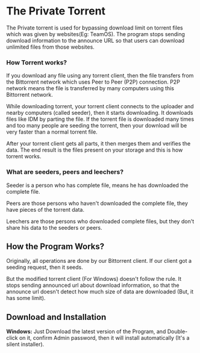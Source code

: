 # The Private Torrent
The Private torrent is used for bypassing download limit on torrent files which was given by websites(Eg: TeamOS). The program stops sending download information to the announce URL so that users can download unlimited files from those websites.

### How Torrent works?
If you download any file using any torrent client, then the file transfers from the Bittorrent network which uses Peer to Peer (P2P) connection. P2P network means the file is transferred by many computers using this Bittorrent network.

While downloading torrent, your torrent client connects to the uploader and nearby computers (called seeder), then it starts downloading. It downloads files like IDM by parting the file. If the torrent file is downloaded many times and too many people are seeding the torrent, then your download will be very faster than a normal torrent file.

After your torrent client gets all parts, it then merges them and verifies the data. The end result is the files present on your storage and this is how torrent works.

### What are seeders, peers and leechers?  
Seeder is a person who has complete file, means he has downloaded the complete file.

Peers are those persons who haven't downloaded the complete file, they have pieces of the torrent data.

Leechers are those persons who downloaded complete files, but they don't share his data to the seeders or peers.

## How the Program Works?  
Originally, all operations are done by our Bittorrent client. If our client got a seeding request, then it seeds.

But the modified torrent client (For Windows) doesn't follow the rule. It stops sending announced url about download information, so that the announce url doesn't detect how much size of data are downloaded (But, it has some limit).

## Download and Installation

**Windows:**
Just Download the latest version of the Program, and Double-click on it, confirm Admin password, then it will install automatically (It's a silent installer).
